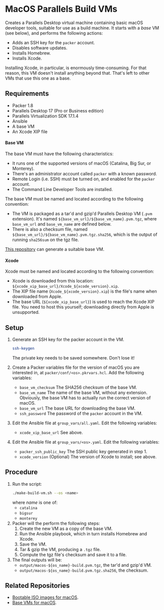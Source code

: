 # MacOS Parallels Build VMs

Creates a Parallels Desktop virtual machine containing basic macOS developer tools,
suitable for use as a build machine.
It starts with a *base* VM (see below), and performs the following actions:

- Adds an SSH key for the `packer` account.
- Disables software updates.
- Installs Homebrew.
- Installs Xcode.

Installing Xcode, in particular, is enormously time-consuming.
For that reason, this VM doesn't install anything beyond that.
That's left to other VMs that use this one as a base.

## Requirements

- Packer 1.8
- Parallels Desktop 17 (Pro or Business edition)
- Parallels Virtualization SDK 17.1.4
- Ansible
- A base VM
- An Xcode XIP file

#### Base VM

The base VM must have the following characteristics:

- It runs one of the supported versions of macOS (Catalina, Big Sur, or Monterey).
- There's an administrator account called `packer` with a known password.
- Remote Login (i.e. SSH) must be turned on, and enabled for the `packer` account.
- The Command Line Developer Tools are installed.

The base VM must be named and located according to the following convention:

- The VM is packaged as a tar'd and gzip'd Parallels Desktop VM (`.pvm` extension).
  It's named `${base_vm_url}/${base_vm_name}.pvm.tgz`, where `base_vm_url` and `base_vm_name` are defined below.
- There is also a checksum file, named `${base_vm_url}/${base_vm_name}.pvm.tgz.sha256`,
  which is the output of running `sha256sum` on the tgz file.

[This repository](https://github.com/paullalonde/macos-parallels-base-vms) can generate a suitable base VM.

#### Xcode

Xcode must be named and located according to the following convention:

- Xcode is downloaded from this location: `${xcode_xip_base_url}/Xcode_${xcode_version}.xip`.
- The XIP file name (`Xcode_${xcode_version}.xip`) is the file's name when downloaded from Apple.
- The base URL (`${xcode_xip_base_url}`) is used to reach the Xcode XIP file.
  You need to host this yourself; downloading directly from Apple is unsupported.

## Setup

1. Generate an SSH key for the packer account in the VM.
   ```bash
   ssh-keygen
   ```
   The private key needs to be saved somewhere. Don't lose it!

1. Create a Packer variables file for the version of macOS you are interested in, at `packer/conf/<os>.pkrvars.hcl`.
   Add the following variables:
   - `base_vm_checksum` The SHA256 checksum of the base VM.
   - `base_vm_name` The name of the base VM, without any extension.
     Obviously, the base VM has to actually run the correct version of macOS.
   - `base_vm_url` The base URL for downloading the base VM.
   - `ssh_password` The password of the `packer` account in the VM.

1. Edit the Ansible file at `group_vars/all.yaml`.
   Edit the following variables:
     - `xcode_xip_base_url` See above.

1. Edit the Ansible file at `group_vars/<os>.yaml`.
   Edit the following variables:
     - `packer_ssh_public_key` The SSH public key generated in step 1.
     - `xcode_version` (Optional) The version of Xcode to install; see above.

## Procedure

1. Run the script:
   ```bash
   ./make-build-vm.sh --os <name>
   ```
   where *name* is one of:
   - `catalina`
   - `bigsur`
   - `monterey`
1. Packer will the perform the following steps:
   1. Create the new VM as a copy of the base VM.
   1. Run the Ansible playbook, which in turn installs Homebrew and Xcode.
   1. Save the VM.
   1. Tar & gzip the VM, producing a `.tgz` file.
   1. Compute the tgz file's checksum and save it to a file.
1. The final outputs will be:
   - `output/macos-${os_name}-build.pvm.tgz`, the tar'd and gzip'd VM.
   - `output/macos-${os_name}-build.pvm.tgz.sha256`, the checksum.

## Related Repositories

- [Bootable ISO images for macOS](https://github.com/paullalonde/macos-bootable-iso-images).
- [Base VMs for macOS](https://github.com/paullalonde/macos-parallels-base-vms).
